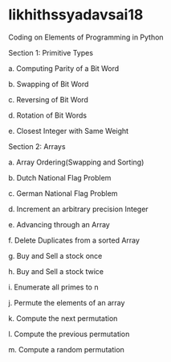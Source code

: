 # likhithssyadavsai18
Coding on Elements of Programming in Python

Section 1:  Primitive Types

a. Computing Parity of a Bit Word

b. Swapping of Bit Word

c. Reversing of Bit Word

d. Rotation of Bit Words

e. Closest Integer with Same Weight

Section 2:  Arrays

a. Array Ordering(Swapping and Sorting)

b. Dutch National Flag Problem

c. German National Flag Problem

d. Increment an arbitrary precision Integer

e. Advancing through an Array

f. Delete Duplicates from a sorted Array

g. Buy and Sell a stock once

h. Buy and Sell a stock twice

i. Enumerate all primes to n

j. Permute the elements of an array

k. Compute the next permutation

l. Compute the previous permutation

m. Compute a random permutation
